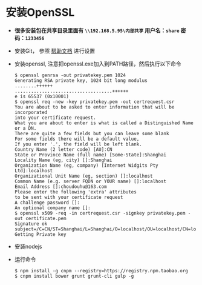 安装OpenSSL
===================

+ **很多安装包在共享目录里面有 `\\192.168.5.95\内部共享` 用户名：`share` 密码：`1233456`**

+ 安装Git， 参照 [帮助文档](http://code.fdjf.net/git/wenqiang/help/wiki/%E5%A6%82%E4%BD%95%E9%85%8D%E7%BD%AEWindows%E6%9C%AC%E5%9C%B0git%E7%9A%84ssh%E7%8E%AF%E5%A2%83) 进行设置

+ 安装openssl, 注意把openssl.exe加入到PATH路径，然后执行以下命令

    ```
    $ openssl genrsa -out privatekey.pem 1024
    Generating RSA private key, 1024 bit long modulus
    ........++++++
    ....................................++++++
    e is 65537 (0x10001)
    $ openssl req -new -key privatekey.pem -out certrequest.csr
    You are about to be asked to enter information that will be incorporated
    into your certificate request.
    What you are about to enter is what is called a Distinguished Name or a DN.
    There are quite a few fields but you can leave some blank
    For some fields there will be a default value,
    If you enter '.', the field will be left blank.
    Country Name (2 letter code) [AU]:CN
    State or Province Name (full name) [Some-State]:Shanghai
    Locality Name (eg, city) []:Shanghai
    Organization Name (eg, company) [Internet Widgits Pty Ltd]:localhost
    Organizational Unit Name (eg, section) []:localhost
    Common Name (e.g. server FQDN or YOUR name) []:localhost
    Email Address []:choudouhu@163.com
    Please enter the following 'extra' attributes
    to be sent with your certificate request
    A challenge password []:
    An optional company name []:
    $ openssl x509 -req -in certrequest.csr -signkey privatekey.pem -out certificate.pem
    Signature ok
    subject=/C=CN/ST=Shanghai/L=Shanghai/O=localhost/OU=localhost/CN=localhost/emailAddress=choudouhu@163.com
    Getting Private key
    ```

+ 安装nodejs

+ 运行命令

    ```
    $ npm install -g cnpm --registry=https://registry.npm.taobao.org
    $ cnpm install bower grunt grunt-cli gulp -g
    ```